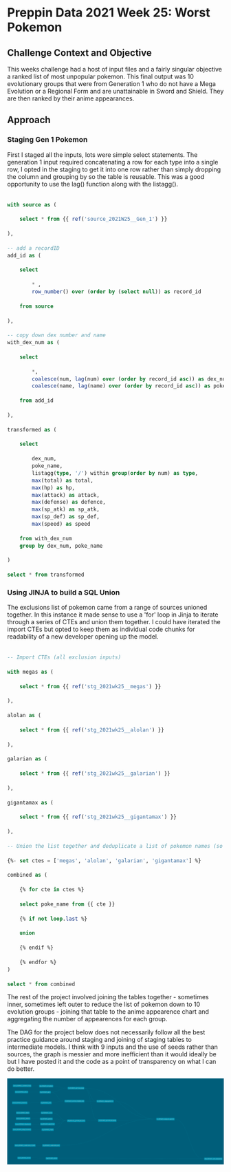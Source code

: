 # Preppin Data 2021 Week 25: Worst Pokemon

## Challenge Context and Objective

This weeks challenge had a host of input files and a fairly singular objective a ranked list of most unpopular pokemon. This final output was 10 evolutionary groups that were from Generation 1 who do not have a Mega Evolution or a Regional Form and are unattainable in Sword and Shield. They are then ranked by their anime appearances.

## Approach

### Staging Gen 1 Pokemon

First I staged all the inputs, lots were simple select statements. The generation 1 input required concatenating a row for each type into a single row, I opted in the staging to get it into one row rather than simply dropping the column and grouping by so the table is reusable. This was a good opportunity to use the lag() function along with the listagg().

```sql

with source as (

    select * from {{ ref('source_2021W25__Gen_1') }}

),

-- add a recordID
add_id as (

    select

        * ,
        row_number() over (order by (select null)) as record_id

    from source

),

-- copy down dex number and name
with_dex_num as (

    select

        *,
        coalesce(num, lag(num) over (order by record_id asc)) as dex_num,
        coalesce(name, lag(name) over (order by record_id asc)) as poke_name

    from add_id

),

transformed as (

    select

        dex_num,
        poke_name,
        listagg(type, '/') within group(order by num) as type,
        max(total) as total,
        max(hp) as hp,
        max(attack) as attack,
        max(defense) as defence,
        max(sp_atk) as sp_atk,
        max(sp_def) as sp_def,
        max(speed) as speed

    from with_dex_num
    group by dex_num, poke_name

)

select * from transformed


```

### Using JINJA to build a SQL Union

The exclusions list of pokemon came from a range of sources unioned together. In this instance it made sense to use a 'for' loop in Jinja to iterate through a series of CTEs and union them together. I could have iterated the import CTEs but opted to keep them as individual code chunks for readability of a new developer opening up the model.

```sql

-- Import CTEs (all exclusion inputs)

with megas as (

    select * from {{ ref('stg_2021wk25__megas') }}

),

alolan as (

    select * from {{ ref('stg_2021wk25__alolan') }}

),

galarian as (

    select * from {{ ref('stg_2021wk25__galarian') }}

),

gigantamax as (

    select * from {{ ref('stg_2021wk25__gigantamax') }}

),

-- Union the list together and deduplicate a list of pokemon names (so use union rather than union all)

{%- set ctes = ['megas', 'alolan', 'galarian', 'gigantamax'] %}

combined as (

    {% for cte in ctes %}

    select poke_name from {{ cte }}

    {% if not loop.last %}

    union

    {% endif %}

    {% endfor %}
)

select * from combined

```

The rest of the project involved joining the tables together - sometimes inner, sometimes left outer to reduce the list of pokemon down to 10 evolution groups - joining that table to the anime appearence chart and aggregating the number of appearences for each group.

The DAG for the project below does not necessarily follow all the best practice guidance around staging and joining of staging tables to intermediate models. I think with 9 inputs and the use of seeds rather than sources, the graph is messier and more inefficient than it would ideally be but I have posted it and the code as a point of transparency on what I can do better.

![DAG](image.png)
